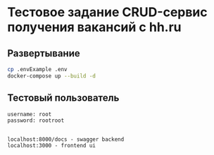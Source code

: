 # Тестовое задание CRUD-сервис получения вакансий с hh.ru

## Развертывание

```bash
cp .envExample .env
docker-compose up --build -d
```

## Тестовый пользователь

```
username: root
password: rootroot
```

##
```
localhost:8000/docs - swagger backend
localhost:3000 - frontend ui
```
